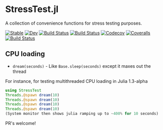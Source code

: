 # StressTest.jl

A collection of convenience functions for stress testing purposes.

[![Stable](https://img.shields.io/badge/docs-stable-blue.svg)](https://ianshmean.github.io/StressTest.jl/stable)
[![Dev](https://img.shields.io/badge/docs-dev-blue.svg)](https://ianshmean.github.io/StressTest.jl/dev)
[![Build Status](https://travis-ci.com/ianshmean/StressTest.jl.svg?branch=master)](https://travis-ci.com/ianshmean/StressTest.jl)
[![Build Status](https://ci.appveyor.com/api/projects/status/github/ianshmean/StressTest.jl?svg=true)](https://ci.appveyor.com/project/ianshmean/StressTest-jl)
[![Codecov](https://codecov.io/gh/ianshmean/StressTest.jl/branch/master/graph/badge.svg)](https://codecov.io/gh/ianshmean/StressTest.jl)
[![Coveralls](https://coveralls.io/repos/github/ianshmean/StressTest.jl/badge.svg?branch=master)](https://coveralls.io/github/ianshmean/StressTest.jl?branch=master)
[![Build Status](https://api.cirrus-ci.com/github/ianshmean/StressTest.jl.svg)](https://cirrus-ci.com/github/ianshmean/StressTest.jl)

## CPU loading
- `dream(seconds)` - Like `Base.sleep(seconds)` except it maxes out the thread

For instance, for testing multithreaded CPU loading in Julia 1.3-alpha
```julia
using StressTest
Threads.@spawn dream(10)
Threads.@spawn dream(10)
Threads.@spawn dream(10)
Threads.@spawn dream(10)
(System monitor then shows julia ramping up to ~400% for 10 seconds)
```


PR's welcome!
